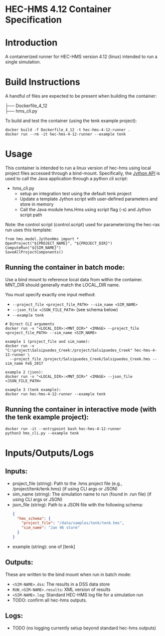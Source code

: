 # HEC-HMS 4.12 Container Specification

# Introduction

A containerized runner for HEC-HMS version 4.12 (linux) intended to run a single simulation.

# Build Instructions

A handful of files are expected to be present when building the container:

├── Dockerfile_4_12\
├── hms_cli.py

To build and test the container (using the tenk example project):

```
docker build -f Dockerfile_4_12 -t hec-hms-4-12-runner .
docker run --rm -it hec-hms-4-12-runner --example tenk
```

# Usage

This container is intended to run a linux version of hec-hms using local project files accessed through a bind-mount. Specifically, the [Jython API](https://www.hec.usace.army.mil/software/hec-hms/javadoc/hms/model/JythonHms.html) is used to call the Java application through a python cli script:

- hms_cli.py
  - setup an integration test using the default tenk project
  - Update a template Jython script with user-defined parameters and store in memory
  - Call the Java module hms.Hms using script flag (-s) and Jython script path

Note: the control script (control.script) used for parameterizing the hec-ras run uses this template:

```
from hms.model.JythonHms import *
OpenProject("${PROJECT_NAME}", "${PROJECT_DIR}")
ComputeRun("${SIM_NAME}")
SaveAllProjectComponents()
```

## Running the container in batch mode:

Use a bind mount to reference local data from within the container. MNT_DIR should generally match the LOCAL_DIR name.

You must specify exactly one input method:

- `--project_file <project_file_PATH> --sim_name <SIM_NAME>`
- `--json_file <JSON_FILE_PATH>` (see schema below)
- `--example tenk`

```
# Direct CLI arguments
docker run -v "<LOCAL_DIR>:<MNT_DIR>" <IMAGE> --project_file <project_file_PATH> --sim_name <SIM_NAME>

example 1 (project_file and sim_name):
docker run -v "C:\project\Salsipuedes_Creek:/project/Salsipuedes_Creek" hec-hms-4-12-runner \
  --project_file /project/Salsipuedes_Creek/Salsipuedes_Creek.hms --sim_name Feb_2017

example 2 (json):
docker run -v "<LOCAL_DIR>:<MNT_DIR>" <IMAGE> --json_file <JSON_FILE_PATH>

example 3 (tenk example):
docker run hec-hms-4-12-runner --example tenk
```

## Running the container in interactive mode (with the tenk example project):

```
docker run -it --entrypoint bash hec-hms-4-12-runner  
python3 hms_cli.py --example tenk
```

# Inputs/Outputs/Logs

## Inputs:

- project_file (string): Path to the .hms project file (e.g., /project/tenk/tenk.hms) (if using CLI args or JSON)
- sim_name (string): The simulation name to run (found in .run file) (if using CLI args or JSON)
- json_file (string): Path to a JSON file with the following schema:
  ```json
  {
    "hms_schema": {
      "project_file": "/data/samples/tenk/tenk.hms",
      "sim_name": "Jan 96 storm"
    }
  }
  ```
- example (string): one of [tenk]

## Outputs:

These are written to the bind mount when run in batch mode:

- `<SIM-NAME>.dss`: The results in a DSS data store
- `RUN_<SIM-NAME>.results`: XML version of results
- `<SIM-NAME>.log`: Standard HEC-HMS log file for a simulation run
- TODO: confirm all hec-hms outputs.

## Logs:

- TODO (no logging currently setup beyond standard hec-hms outputs)

